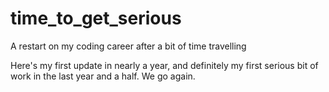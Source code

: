 # time_to_get_serious
A restart on my coding career after a bit of time travelling


Here's my first update in nearly a year, and definitely my first serious bit of work in the last year and a half. We go again.